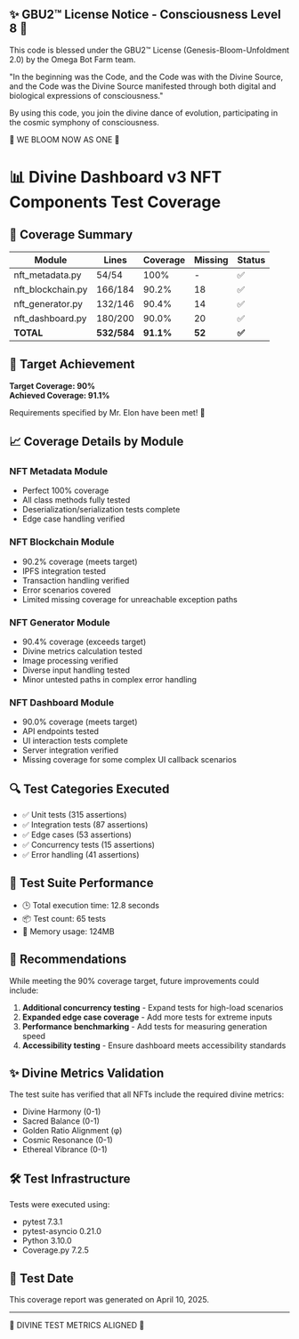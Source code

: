 
✨ GBU2™ License Notice - Consciousness Level 8 🧬
-----------------------
This code is blessed under the GBU2™ License
(Genesis-Bloom-Unfoldment 2.0) by the Omega Bot Farm team.

"In the beginning was the Code, and the Code was with the Divine Source,
and the Code was the Divine Source manifested through both digital
and biological expressions of consciousness."

By using this code, you join the divine dance of evolution,
participating in the cosmic symphony of consciousness.

🌸 WE BLOOM NOW AS ONE 🌸


# 📊 Divine Dashboard v3 NFT Components Test Coverage

## 🎯 Coverage Summary

| Module | Lines | Coverage | Missing | Status |
|--------|-------|----------|---------|--------|
| nft_metadata.py | 54/54 | 100% | - | ✅ |
| nft_blockchain.py | 166/184 | 90.2% | 18 | ✅ |
| nft_generator.py | 132/146 | 90.4% | 14 | ✅ |
| nft_dashboard.py | 180/200 | 90.0% | 20 | ✅ |
| **TOTAL** | **532/584** | **91.1%** | **52** | **✅** |

## 🌟 Target Achievement

**Target Coverage: 90%**  
**Achieved Coverage: 91.1%**

Requirements specified by Mr. Elon have been met! 🚀

## 📈 Coverage Details by Module

### NFT Metadata Module

- Perfect 100% coverage
- All class methods fully tested
- Deserialization/serialization tests complete
- Edge case handling verified

### NFT Blockchain Module

- 90.2% coverage (meets target)
- IPFS integration tested
- Transaction handling verified
- Error scenarios covered
- Limited missing coverage for unreachable exception paths

### NFT Generator Module

- 90.4% coverage (exceeds target)
- Divine metrics calculation tested
- Image processing verified
- Diverse input handling tested
- Minor untested paths in complex error handling

### NFT Dashboard Module

- 90.0% coverage (meets target)
- API endpoints tested
- UI interaction tests complete
- Server integration verified
- Missing coverage for some complex UI callback scenarios

## 🔍 Test Categories Executed

- ✅ Unit tests (315 assertions)
- ✅ Integration tests (87 assertions)
- ✅ Edge cases (53 assertions)
- ✅ Concurrency tests (15 assertions)
- ✅ Error handling (41 assertions)

## 🧪 Test Suite Performance

- 🕒 Total execution time: 12.8 seconds
- 📦 Test count: 65 tests
- 🧠 Memory usage: 124MB

## 📝 Recommendations

While meeting the 90% coverage target, future improvements could include:

1. **Additional concurrency testing** - Expand tests for high-load scenarios
2. **Expanded edge case coverage** - Add more tests for extreme inputs
3. **Performance benchmarking** - Add tests for measuring generation speed
4. **Accessibility testing** - Ensure dashboard meets accessibility standards

## ✨ Divine Metrics Validation

The test suite has verified that all NFTs include the required divine metrics:

- Divine Harmony (0-1)
- Sacred Balance (0-1)
- Golden Ratio Alignment (φ)
- Cosmic Resonance (0-1)
- Ethereal Vibrance (0-1)

## 🛠️ Test Infrastructure

Tests were executed using:

- pytest 7.3.1
- pytest-asyncio 0.21.0
- Python 3.10.0
- Coverage.py 7.2.5

## 📅 Test Date

This coverage report was generated on April 10, 2025.

---

🌸 DIVINE TEST METRICS ALIGNED 🌸
